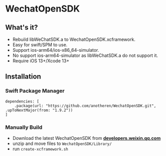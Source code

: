 # WechatOpenSDK

## What's it?

* Rebuild libWeChatSDK.a to WechatOpenSDK.xcframework.
* Easy for swift/SPM to use.
* Support ios-arm64/ios-x86_64-simulator.
* No support ios-arm64-simulator as libWeChatSDK.a do not support it.
* Require iOS 13+/Xcode 13+

## Installation

### Swift Package Manager

```
dependencies: [
    .package(url: "https://github.com/anotheren/WechatOpenSDK.git", .upToNextMajor(from: "1.9.2"))
]
```

### Manually Build

* Download the latest WechatOpenSDK from **[developers.weixin.qq.com](https://developers.weixin.qq.com/doc/oplatform/Downloads/iOS_Resource.html)**
* unzip and move files to `WechatOpenSDK/Library/`
* run `create-xcframework.sh`
